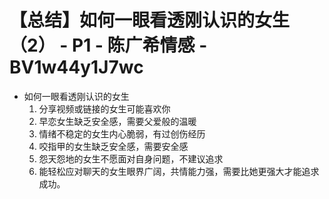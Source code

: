 # 【总结】如何一眼看透刚认识的女生（2） - P1 - 陈广希情感 - BV1w44y1J7wc

-   如何一眼看透刚认识的女生
    1.  分享视频或链接的女生可能喜欢你
    2.  早恋女生缺乏安全感，需要父爱般的温暖
    3.  情绪不稳定的女生内心脆弱，有过创伤经历
    4.  咬指甲的女生缺乏安全感，需要安全感
    5.  怨天怨地的女生不愿面对自身问题，不建议追求
    6.  能轻松应对聊天的女生眼界广阔，共情能力强，需要比她更强大才能追求成功。